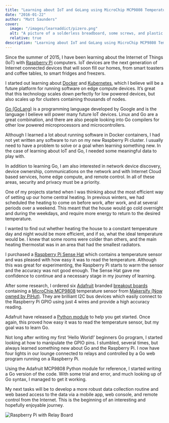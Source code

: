 ```yaml
---
title: "Learning about IoT and GoLang using MicroChip MCP9808 Temperature Sensors"
date: "2016-01-22"
author: "Matt Saunders"
cover: 
  image: "/images/learnaddict/pizero.png"
  alt: "A picture of a solderless breadboard, some screws, and plastic for holding a temperature sensor on a radiator"
  relative: true
description: "Learning about IoT and GoLang using MicroChip MCP9808 Temperature Sensors"
---
```


Since the summer of 2015, I have been learning about the Internet of Things (IoT) with [Raspberry Pi](https://www.raspberrypi.org/) computers. IoT devices are the next generation of Internet connected devices that will soon fill our homes, from smart toasters and coffee tables, to smart fridges and freezers.

I started out learning about [Docker](https://www.docker.com/) and [Kubernetes](http://kubernetes.io/), which I believe will be a future platform for running software on edge compute devices. It’s great that this technology scales down perfectly for low powered devices, but also scales up for clusters containing thousands of nodes.

[Go (GoLang)](https://golang.org/) is a programming language developed by Google and is the language I believe will power many future IoT devices. Linux and Go are a great combination, and there are also people looking into Go compilers for other low powered microprocessors and microcontrollers.

Although I learned a lot about running software in Docker containers, I had not yet written any software to run on my new Raspberry Pi cluster. I usually need to have a problem to solve or a goal when learning something new. In the case of learning about IoT and Go, I needed some meaningful data to play with.

In addition to learning Go, I am also interested in network device discovery, device ownership, communications on the network and with Internet Cloud based services, home edge compute, and remote control. In all of these areas, security and privacy must be a priority.

One of my projects started when I was thinking about the most efficient way of setting up our home central heating. In previous winters, we had scheduled the heating to come on before work, after work, and at several periods over a weekend. This meant that the house would go cold overnight and during the weekdays, and require more energy to return to the desired temperature.

I wanted to find out whether heating the house to a constant temperature day and night would be more efficient, and if so, what the ideal temperature would be. I knew that some rooms were colder than others, and the main heating thermostat was in an area that had the smallest radiators.

I purchased a [Raspberry Pi Sense Hat](https://www.raspberrypi.org/products/sense-hat/) which contains a temperature sensor and was pleased with how easy it was to read the temperature. Although this was great for experimenting, the Raspberry Pi starts to warm the sensor and the accuracy was not good enough. The Sense Hat gave me confidence to continue and a necessary stage in my journey of learning.

After some research, I ordered six [Adafruit](https://www.adafruit.com/) branded [breakout boards](https://learn.adafruit.com/adafruit-mcp9808-precision-i2c-temperature-sensor-guide/overview) containing a [MicroChip MCP9808](https://www.microchip.com/wwwproducts/Devices.aspx?dDocName=en556182) temperature sensor from [Makersify (Now owned by PiHut)](http://makersify.com/). They are brilliant I2C bus devices which easily connect to the Raspberry Pi GPIO using just 4 wires and provide a high accuracy reading.

Adafruit have released a [Python module](https://learn.adafruit.com/mcp9808-temperature-sensor-python-library?view=all) to help you get started. Once again, this proved how easy it was to read the temperature sensor, but my goal was to learn Go.

Not long after writing my first ‘Hello World!’ beginners Go program, I started looking at how to manipulate the GPIO pins. I stumbled, several times, but always learned something new about Go and the Raspberry Pi. I now have four lights in our lounge connected to relays and controlled by a Go web program running on a Raspberry Pi.

Using the Adafruit MCP9808 Python module for reference, I started writing a Go version of the code. With some trial and error, and much looking up of Go syntax, I managed to get it working.

My next tasks will be to develop a more robust data collection routine and web based access to the data via a mobile app, web console, and remote control from the Internet. This is the beginning of an interesting and hopefully enjoyable journey.

![Raspberry Pi with Relay Board](/images/learnaddict/relay.png)
